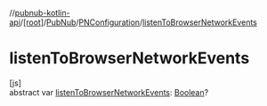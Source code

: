//[pubnub-kotlin-api](../../../../index.md)/[[root]](../../index.md)/[PubNub](../index.md)/[PNConfiguration](index.md)/[listenToBrowserNetworkEvents](listen-to-browser-network-events.md)

# listenToBrowserNetworkEvents

[js]\
abstract var [listenToBrowserNetworkEvents](listen-to-browser-network-events.md): [Boolean](https://kotlinlang.org/api/latest/jvm/stdlib/kotlin-stdlib/kotlin/-boolean/index.html)?
